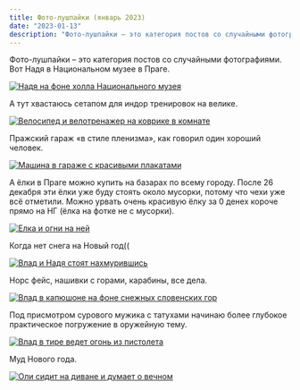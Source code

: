 ```yaml
---
title: Фото-лушпайки (январь 2023)
date: "2023-01-13"
description: "Фото-лушпайки – это категория постов со случайными фотографиями за случайный отрезок времени."
---
```


Фото-лушпайки – это категория постов со случайными фотографиями. Вот Надя в Национальном музее в Праге.

<a href="https://dl.dropboxusercontent.com/s/cwvjcxl8tn0mdpl/1.jpg?dl=0" target="_blank" rel="norferrer">
    <img src="https://dl.dropboxusercontent.com/s/p2et2tsfpk1lx9v/1-ImResizer.jpeg?dl=0" alt="Надя на фоне холла Национального музея" title="Надя на фоне холла Национального музея"/>
</a>

А тут хвастаюсь сетапом для индор тренировок на велике.

<a href="https://dl.dropboxusercontent.com/s/jib8hyqown94hjs/2.jpg?dl=0" target="_blank" rel="norferrer">
    <img src="https://dl.dropboxusercontent.com/s/m6ay835ww23gg1g/2-ImResizer.jpeg?dl=0" alt="Велосипед и велотренажер на коврике в комнате" title="Велосипед и велотренажер на коврике в комнате"/>
</a>

Пражский гараж «в стиле пленизма», как говорил один хороший человек.

<a href="https://dl.dropboxusercontent.com/s/fs489xf46rd1qz4/3.jpg?dl=0" target="_blank" rel="norferrer">
    <img src="https://dl.dropboxusercontent.com/s/fl2cox02y6l3h84/3-ImResizer.jpeg?dl=0" alt="Машина в гараже с красивыми плакатами" title="Машина в гараже с красивыми плакатами"/>
</a>

А ёлки в Праге можно купить на базарах по всему городу. После 26 декабря эти ёлки уже буду стоять около мусорки, потому что чехи уже всё отметили. Можно урвать очень красивую ёлку за 0 денех короче прямо на НГ (ёлка на фотке не с мусорки).

<a href="https://dl.dropboxusercontent.com/s/xuqmgxdvc64i0r9/4.jpg?dl=0" target="_blank" rel="norferrer">
    <img src="https://dl.dropboxusercontent.com/s/ehmy0dd6btyve7j/4-ImResizer.jpeg?dl=0" alt="Елка и огни на ней" title="Елка и огни на ней"/>
</a>

Когда нет снега на Новый год((

<a href="https://dl.dropboxusercontent.com/s/llms2wyvhuft1r1/5.jpg?dl=0" target="_blank" rel="norferrer">
    <img src="https://dl.dropboxusercontent.com/s/d7wwhcsa4dd3ypf/5-ImResizer.jpeg?dl=0" alt="Влад и Надя стоят нахмурившись" title="Влад и Надя стоят нахмурившись"/>
</a>

Норс фейс, нашивки с горами, карабины, все дела.

<a href="https://dl.dropboxusercontent.com/s/9ri1ykzmwto5rqo/6.jpg?dl=0" target="_blank" rel="norferrer">
    <img src="https://dl.dropboxusercontent.com/s/5raoc5lfz6gjcmj/6-ImResizer.jpeg?dl=0" alt="Влад в капюшоне на фоне снежных словенских гор" title="Влад в капюшоне на фоне снежных словенских гор"/>
</a>

Под присмотром сурового мужика с татухами начинаю более глубокое практическое погружение в оружейную тему.

<a href="https://dl.dropboxusercontent.com/s/bzgy3qp728xayj6/7.jpg?dl=0" target="_blank" rel="norferrer">
    <img src="https://dl.dropboxusercontent.com/s/1euthszfnyesrcg/7-ImResizer.jpeg?dl=0" alt="Влад в тире ведет огонь из пистолета" title="Влад в тире ведет огонь из пистолета"/>
</a>

Муд Нового года.

<a href="https://dl.dropboxusercontent.com/s/5432c0knv4dnyhi/8.jpg?dl=0" target="_blank" rel="norferrer">
    <img src="https://dl.dropboxusercontent.com/s/vtz5q32l8of2fti/8-ImResizer.jpeg?dl=0" alt="Оли сидит на диване и думает о вечном" title="Оли сидит на диване и думает о вечном"/>
</a>


